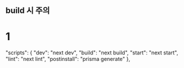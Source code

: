 ## build 시 주의

# 1

"scripts": {
"dev": "next dev",
"build": "next build",
"start": "next start",
"lint": "next lint",
"postinstall": "prisma generate"
},
